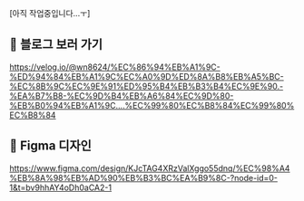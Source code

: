 [아직 작업중입니다...ㅜ]

## 📝 블로그 보러 가기
https://velog.io/@wn8624/%EC%86%94%EB%A1%9C-%ED%94%84%EB%A1%9C%EC%A0%9D%ED%8A%B8%EB%A5%BC-%EC%8B%9C%EC%9E%91%ED%95%B4%EB%B3%B4%EC%9E%90.-%EA%B7%B8-%EC%9D%B4%EB%A6%84%EC%9D%80-%EB%B0%94%EB%A1%9C....%EC%99%80%EC%B8%84%EC%99%80%EC%B8%84

## 🎨 Figma 디자인
https://www.figma.com/design/KJcTAG4XRzValXggo55dnq/%EC%98%A4%EB%8A%98%EB%AD%90%EB%B3%BC%EA%B9%8C-?node-id=0-1&t=bv9hhAY4oDh0aCA2-1

